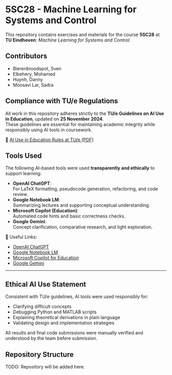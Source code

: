 # 5SC28 - Machine Learning for Systems and Control

This repository contains exercises and materials for the course **5SC28** at **TU Eindhoven**: *Machine Learning for Systems and Control*.  

## Contributors

- Bierenbroodspot, Sven  
- Elbehery, Mohamed  
- Huynh, Danny  
- Moosavi Lar, Sadra  

## Compliance with TU/e Regulations

All work in this repository adheres strictly to the **TU/e Guidelines on AI Use in Education**, updated on **25 November 2024**.  
These guidelines are essential for maintaining academic integrity while responsibly using AI tools in coursework.

📄 [AI Use in Education Rules at TU/e (PDF)](https://tuenl.sharepoint.com/sites/intranet-built-environment/SiteAssets/Forms/AllItems.aspx?id=%2Fsites%2Fintranet%2Dbuilt%2Denvironment%2FSiteAssets%2FSitePages%2FAI%2DUse%2Din%2DEducation%281%29%2FAI%2DRules%5FTUe%2Epdf&parent=%2Fsites%2Fintranet%2Dbuilt%2Denvironment%2FSiteAssets%2FSitePages%2FAI%2DUse%2Din%2DEducation%281%29)

## Tools Used

The following AI-based tools were used **transparently and ethically** to support learning:

- **OpenAI ChatGPT**:  
  For LaTeX formatting, pseudocode generation, refactoring, and code review.
- **Google Notebook LM**:  
  Summarizing lectures and supporting conceptual understanding.
- **Microsoft Copilot (Education)**:  
  Automated code hints and basic correctness checks.
- **Google Gemini**:  
  Concept clarification, comparative research, and light exploration.

🔗 Useful Links:
- [OpenAI ChatGPT](https://openai.com/chatgpt)  
- [Google Notebook LM](https://developers.google.com/ai)  
- [Microsoft Copilot for Education](https://www.microsoft.com/en-us/education)  
- [Google Gemini](https://www.google.com/search/about/)

---

## Ethical AI Use Statement

Consistent with TU/e guidelines, AI tools were used responsibly for:
- Clarifying difficult concepts
- Debugging Python and MATLAB scripts
- Explaining theoretical derivations in plain language
- Validating design and implementation strategies

All results and final code submissions were manually verified and understood by the team before submission.

## Repository Structure

TODO: Repository will be added here. 